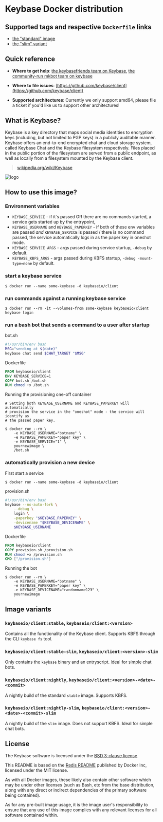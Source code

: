 # Keybase Docker distribution

## Supported tags and respective `Dockerfile` links

- [the "standard" image](https://github.com/keybase/client/blob/master/packaging/linux/docker/standard/Dockerfile)
- [the "slim" variant](https://github.com/keybase/client/blob/master/packaging/linux/docker/slim/Dockerfile)

## Quick reference

- **Where to get help**:
  [the keybasefriends team on Keybase](https://keybase.io/team/keybasefriends), [the community-run mkbot team on keybase](https://keybase.io/team/mkbot)

- **Where to file issues**:
  [https://github.com/keybase/client](https://github.com/keybase/client)

- **Supported architectures**:
  Currently we only support amd64, please file a ticket if you'd like us to
  support other architectures!

## What is Keybase?

Keybase is a key directory that maps social media identities to encryption keys
(including, but not limited to PGP keys) in a publicly auditable manner.
Keybase offers an end-to-end encrypted chat and cloud storage system,
called Keybase Chat and the Keybase filesystem respectively. Files placed in
the public portion of the filesystem are served from a public endpoint, as well
as locally from a filesystem mounted by the Keybase client.

> [wikipedia.org/wiki/Keybase](https://en.wikipedia.org/wiki/Keybase)

![logo](https://keybase.io/images/icons/icon-keybase-logo-64@2x.png)

## How to use this image?

### Environment variables

- `KEYBASE_SERVICE` - if it's passed OR there are no commands started, a service
  gets started up by the entrypoint,
- `KEYBASE_USERNAME` and `KEYBASE_PAPERKEY` - if both of these env variables are
  passed _and_ `KEYBASE_SERVICE` is passed / there is no command passed, the
  service automatically logs in as the paper key in oneshot mode.
- `KEYBASE_SERVICE_ARGS` - args passed during service startup, `-debug` by default.
- `KEYBASE_KBFS_ARGS` - args passed during KBFS startup, `-debug -mount-type=none` by default.

### start a keybase service

```console
$ docker run --name some-keybase -d keybaseio/client
```

### run commands against a running keybase service

```console
$ docker run --rm -it --volumes-from some-keybase keybaseio/client keybase login
```

### run a bash bot that sends a command to a user after startup

bot.sh
```bash
#!/usr/bin/env bash
MSG="sending at $(date)"
keybase chat send $CHAT_TARGET "$MSG"
```

Dockerfile
```dockerfile
FROM keybaseio/client
ENV KEYBASE_SERVICE=1
COPY bot.sh /bot.sh
RUN chmod +x /bot.sh
```

Running the provisioning one-off container
```console
# Setting both KEYBASE_USERNAME and KEYBASE_PAPERKEY will automatically
# provision the service in the "oneshot" mode - the service will identify as
# the passed paper key.

$ docker run --rm \
    -e KEYBASE_USERNAME="botname" \
    -e KEYBASE_PAPERKEY="paper key" \
    -e KEYBASE_SERVICE="1" \
    yournewimage \
    /bot.sh
```

### automatically provision a new device

First start a service
```console
$ docker run --name some-keybase -d keybaseio/client
```

provision.sh
```bash
#!/usr/bin/env bash
keybase --no-auto-fork \
    --debug \
    login \
    -paperkey "$KEYBASE_PAPERKEY" \
    -devicename "$KEYBASE_DEVICENAME" \
    $KEYBASE_USERNAME
```

Dockerfile
```dockerfile
FROM keybaseio/client
COPY provision.sh /provision.sh
RUN chmod +x /provision.sh
CMD ["/provision.sh"]
```

Running the bot
```console
$ docker run --rm \
    -e KEYBASE_USERNAME="botname" \
    -e KEYBASE_PAPERKEY="paper key" \
    -e KEYBASE_DEVICENAME="randomname123" \
    yournewimage
```


## Image variants

### `keybaseio/client:stable`, `keybaseio/client:<version>`

Contains all the functionality of the Keybase client. Supports KBFS through the
CLI `keybase fs` tool.

### `keybaseio/client:stable-slim`, `keybaseio/client:<version>-slim`

Only contains the `keybase` binary and an entryscript. Ideal for simple
chat bots.

### `keybaseio/client:nightly`, `keybaseio/client:<version>-<date>-<commit>`

A nightly build of the standard `stable` image. Supports KBFS.

### `keybaseio/client:nightly-slim`, `keybaseio/client:<version>-<date>-<commit>-slim`

A nightly build of the `slim` image. Does not support KBFS. Ideal for simple
chat bots.

## License

The Keybase software is licensed under the [BSD 3-clause license](https://github.com/keybase/client/blob/master/LICENSE).

This README is based on the [Redis README](https://raw.githubusercontent.com/docker-library/docs/master/redis/README.md)
published by Docker Inc, licensed under the MIT license.

As with all Docker images, these likely also contain other software which may
be under other licenses (such as Bash, etc from the base distribution, along
with any direct or indirect dependencies of the primary software being
contained).

As for any pre-built image usage, it is the image user's responsibility to
ensure that any use of this image complies with any relevant licenses for all
software contained within.

